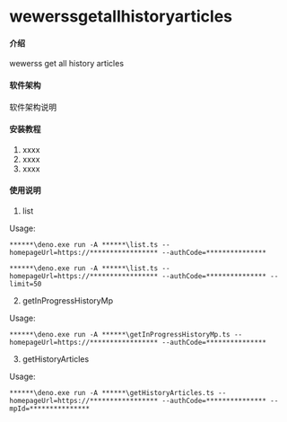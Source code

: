 # wewerssgetallhistoryarticles

#### 介绍

wewerss get all history articles

#### 软件架构

软件架构说明

#### 安装教程

1. xxxx
2. xxxx
3. xxxx

#### 使用说明

1. list

Usage:

`******\deno.exe run -A ******\list.ts --homepageUrl=https://***************** --authCode=***************`

`******\deno.exe run -A ******\list.ts --homepageUrl=https://***************** --authCode=*************** --limit=50`

2. getInProgressHistoryMp

Usage:

`******\deno.exe run -A ******\getInProgressHistoryMp.ts --homepageUrl=https://***************** --authCode=***************`

3. getHistoryArticles

Usage:

`******\deno.exe run -A ******\getHistoryArticles.ts --homepageUrl=https://***************** --authCode=*************** --mpId=***************`
